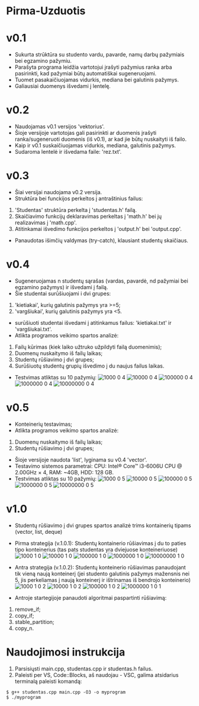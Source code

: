 # Pirma-Uzduotis
# v0.1
* Sukurta strūktūra su studento vardu, pavarde, namų darbų pažymiais bei egzamino pažymiu.
* Parašyta programa leidžia vartotojui įrašyti pažymius ranka arba pasirinkti, kad pažymiai būtų automatiškai sugeneruojami.
* Tuomet pasakaičiuojamas vidurkis, mediana bei galutinis pažymys.
* Galiausiai duomenys išvedami į lentelę.

# v0.2
* Naudojamas v0.1 versijos 'vektorius'.
* Šioje versijoje vartotojas gali pasirinkti ar duomenis įrašyti ranka/sugeneruoti duomenis (iš v0.1), ar kad jie būtų nuskaityti iš failo.
* Kaip ir v0.1 suskaičiuojamas vidurkis, mediana, galutinis pažymys.
* Sudaroma lentelė ir išvedama faile: 'rez.txt'.

# v0.3
* Šiai versijai naudojama v0.2 versija.
* Struktūra bei funckijos perkeltos į antraštinius failus:
1) 'Studentas' struktūra perkelta į 'studentas.h' failą.
2) Skaičiavimo funkcijų deklaravimas perkeltas į 'math.h' bei jų realizavimas į 'math.cpp'.
3) Atitinkamai išvedimo funkcijos perkeltos į 'output.h' bei 'output.cpp'.
* Panaudotas išimčių valdymas (try-catch), klausiant studentų skaičiaus.

# v0.4
* Sugeneruojamas n studentų sąrašas (vardas, pavardė, nd pažymiai bei egzamino pažymys) ir išvedami į failą.
* Šie studentai surūšiuojami i dvi grupes:
1) 'kietiakai', kurių galutinis pažymys yra >=5;
2) 'vargšiukai', kurių galutinis pažymys yra <5.
* surūšiuoti studentai išvedami į atitinkamus failus: 'kietiakai.txt' ir 'vargšiukai.txt'.
* Atlikta programos veikimo spartos analizė:
1) Failų kūrimas (kiek laiko užtruko užpildyti failą duomenimis);
2) Duomenų nuskaitymo iš failų laikas;
3) Studentų rūšiavimo į dvi grupes;
4) Surūšiuotų studentų grupių išvedimo į du naujus failus laikas.
* Testvimas atliktas su 10 pažymių:
![1000 0 4](https://user-images.githubusercontent.com/90559062/142260168-e29624ad-4af7-4536-a4d7-f61f9181aeee.png)
![10000 0 4](https://user-images.githubusercontent.com/90559062/142260197-6bab88ef-15d9-479a-88ec-e2d054730a3c.png)
![100000 0 4](https://user-images.githubusercontent.com/90559062/142260250-28619aad-3e43-461f-9f9d-de0fadf2b3fb.png)
![1000000 0 4](https://user-images.githubusercontent.com/90559062/142260716-a1b739d3-1473-4a46-8711-fa21cfdba9c7.png)
![10000000 0 4](https://user-images.githubusercontent.com/90559062/142260337-0b10891a-ae86-4724-9fe0-a24eb5022d1d.png)

# v0.5
* Konteinerių testavimas;
* Atlikta programos veikimo spartos analizė:
1) Duomenų nuskaitymo iš failų laikas;
2) Studentų rūšiavimo į dvi grupes;
* Šioje versijoje naudota 'list', lyginama su v0.4 'vector'.
* Testavimo sistemos parametrai: CPU: Intel® Core™ i3-6006U CPU @ 2.00GHz × 4, RAM: ~4GB, HDD: 128 GB.
* Testvimas atliktas su 10 pažymių:
![1000 0 5](https://user-images.githubusercontent.com/90559062/142508254-af6580fd-877d-4fdc-b5c5-3efa576cf8f9.png)
![10000 0 5](https://user-images.githubusercontent.com/90559062/142508283-78e6d751-7a76-4742-8e63-4a4388694b39.png)
![100000 0 5](https://user-images.githubusercontent.com/90559062/142508308-c4906cfb-ecca-4ba8-ba6d-9ca66fc6e0fd.png)
![1000000 0 5](https://user-images.githubusercontent.com/90559062/142508328-fd2da6ad-a173-4428-8d6f-0de9a7017a26.png)
![10000000 0 5](https://user-images.githubusercontent.com/90559062/142508342-d53261f0-fa28-4fd9-8036-c6cb32c7b03a.png)

# v1.0
* Studentų rūšiavimo į dvi grupes spartos analizė trims kontainerių tipams (vector, list, deque)
* Pirma strategija (v.1.0.1):
  Studentų kontainerio rūšiavimas į du to paties tipo konteinerius (tas pats studentas yra dviejuose konteineriuose)
![1000 1 0](https://user-images.githubusercontent.com/90559062/142512099-738ab65c-0faf-4ec5-bc6d-af14d3945af5.png)
![10000 1 0](https://user-images.githubusercontent.com/90559062/142512108-ec4fb1cb-a991-497a-99a4-36fbda98cc59.png)
![100000 1 0](https://user-images.githubusercontent.com/90559062/142512110-45d417e0-24c9-4c5f-9ec8-cbc21535e948.png)
![1000000 1 0](https://user-images.githubusercontent.com/90559062/142512116-61ac306e-a219-4b80-8e7b-284369a18fd4.png)
![10000000 1 0](https://user-images.githubusercontent.com/90559062/142512124-69e9a528-0807-4cd0-8dab-d77411a506dd.png)

* Antra strategija (v.1.0.2):
  Studentų konteinerio rūšiavimas panaudojant tik vieną naują konteinerį (jei studento galutinis pažymys mažensnis nei 5, jis perkeliamas į naują konteinerį ir       ištrinamas iš bendrojo konteinerio)
![1000 1 0 2](https://user-images.githubusercontent.com/90559062/142513745-8bfa2351-ae83-423d-b812-3874b271bddf.png)
![10000 1 0 2](https://user-images.githubusercontent.com/90559062/142513756-746bdc3b-6790-49ed-afcc-f9bc21e6fe98.png)
![100000 1 0 2](https://user-images.githubusercontent.com/90559062/142513782-f01fcc50-967d-442e-8f9d-8dee17f6f916.png)
![1000000 1 0 1](https://user-images.githubusercontent.com/90559062/142513801-ed839519-1ef3-43fa-8370-9c996a9ca068.png)
  
* Antroje startegijoje panaudoti algoritmai paspartinti rūšiavimą:
1) remove_if;
2) copy_if;
3) stable_partition;
4) copy_n.

# Naudojimosi instrukcija
1) Parsisiųsti main.cpp, studentas.cpp ir studentas.h failus.
2) Paleisti per VS, Code::Blocks, aš naudojau - VSC, galima atsidarius terminalą paleisti komandą:
```
$ g++ studentas.cpp main.cpp -O3 -o myprogram
$ ./myprogram
```
